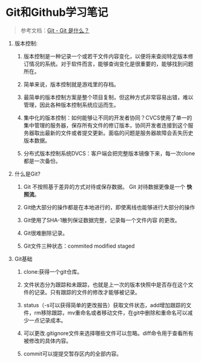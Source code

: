 # Git和Github学习笔记

> 参考文档：[Git - Git 是什么？](https://git-scm.com/book/zh/v2/%E8%B5%B7%E6%AD%A5-Git-%E6%98%AF%E4%BB%80%E4%B9%88%EF%BC%9F)

1. 版本控制:
   
   1. 版本控制是一种记录一个或若干文件内容变化，以便将来查阅特定版本修订情况的系统。对于软件而言，能够查询变化是很重要的，能够找到问题所在。
   
   2. 简单来说，版本控制就是游戏里的存档。
   
   3. 最简单的版本控制方案是整个项目复制，但这种方式非常容易出错，难以管理，因此各种版本控制系统应运而生。
   
   4. 集中化的版本控制：如何能够让不同的开发者协同？CVCS使用了单一的集中管理的服务器，保存所有文件的修订版本，协同开发者连接到这个服务器取出最新的文件或者提交更新。面临的问题是服务器故障会丢失历史版本数据。
   
   5. 分布式版本控制系统DVCS：客户端会把完整版本镜像下来，每一次clone都是一次备份。

2. 什么是Git?
   
   1. Git 不按照基于差异的方式对待或保存数据。 Git 对待数据更像是一个 **快照流**。
   
   2. Git绝大部分的操作都是在本地进行的，即使离线也能够进行大部分的操作
   
   3. Git使用了SHA-1散列保证数据完整，记录每一个文件内容 的更改。
   
   4. Git很难删除记录。
   
   5. Git文件三种状态：commited modified staged

3. Git基础
   
   1. clone:获得一个git仓库。
   
   2. 文件状态分为跟踪和未跟踪，也就是上一次的版本快照中是否存在这个文件的记录。只有跟踪的文件的修改才能够被记录。
   
   3. status（-s可以获得简单的更改报告）获取文件状态，add增加跟踪的文件，rm移除跟踪，mv重命名或者移动文件，在git中删除和重命名可以减少一点记录成本。
   
   4. 可以更改.gitignore文件来选择哪些文件可以忽略。diff命令用于查看所有被修改的具体内容。
   
   5. commit可以提提交暂存区内的全部内容。


